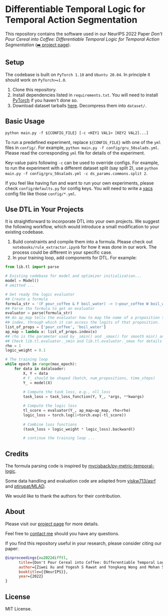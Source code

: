 # Differentiable Temporal Logic for Temporal Action Segmentation

This repository contains the software used in our NeurIPS 2022 Paper _Don't Pour Cereal into Coffee: Differentiable Temporal Logic for Temporal Action Segmentation_ ([➡️ project page](https://diff-tl.github.io/)).

## Setup

The codebase is built on `PyTorch 1.10` and `Ubuntu 20.04`.
In principle it should work on `PyTorch>=1.0`.

1. Clone this repository.
2. Install dependencies listed in `requirements.txt`. You will need to install [PyTorch](https://pytorch.org/get-started/locally/) if you haven't done so.
3. Download dataset tarballs [here](https://drive.google.com/drive/folders/1j19xtl6HjqtSr0TyLfOTp3R8N5wuU1I-?usp=share_link). Decompress them into `dataset/`.

## Basic Usage

```
python main.py -f ${CONFIG_FILE} [-c <KEY1 VAL1> [KEY2 VAL2]...]
```

To run a predefined experiment, replace `${CONFIG_FILE}` with one of the `yml` files
in `config/`.
For example, `python main.py -f config/gru_50salads.yml`.
Please read the corresponding `yml` file for details of the experiment.

Key-value pairs following `-c` can be used to override configs.
For example, to run the experiment with a different dataset split (say split 2), use `python main.py -f config/gru_50salads.yml -c ds_params.commons.split 2`.

If you feel like having fun and want to run your own experiments, please check `config/defaults.py` for config keys.
You will need to write a [yacs](https://github.com/rbgirshick/yacs) config file like those `config/*.yml`.

## Use DTL in Your Projects

It is straightforward to incorporate DTL into your own projects. 
We suggest the following workflow, 
which would introduce a small modification to your existing codebase.

1. Build constraints and compile them into a formula. Please check out `notebooks/rule_extractor.ipynb` for how it was done in our work. The process could be different in your specific case.
2. In your training loop, add components for DTL. For example:
```python
from lib.tl import parse

# Existing codebase for model and optimizer initialization...
model = Model()
# omitted ...

# Get ready the logic evaluator
## Create a formula
formula_str = '(F pour_coffee & F boil_water) -> (~pour_coffee W boil_water)'
## Parse the formula to get an evaluator
evaluator = parse(formula_str)
## An ap_map tells the evaluator how to map the name of a proposition to an 
## index, through which it can access the logits of that proposition.
list_of_props = ['pour_coffee', 'boil_water']
ap_map = lambda x: list_of_props.index(x)
## rho is the parameter used by _smin() and _smax() for smooth min() and max()
## Check lib.tl.evaluator._smin and lib.tl.evaluator._smax for details
rho = 1
logic_weight = 0.1

# The training loop
while epoch in range(max_epoch):
    for data in dataloader:
        X, Y = data
        # Y_ should be shaped (batch, num_propositions, time_steps)
        Y_ = model(X)
        
        # Compute the task loss, e.g., nll_loss
        task_loss = task_loss_function(Y, Y_, *args, **kwargs)

        # Compute the logic loss
        tl_score = evaluator(Y_, ap_map=ap_map, rho=rho)
        logic_loss = torch.log(1+torch.exp(-tl_score))
        
        # Combine loss functions
        (task_loss + logic_weight * logic_loss).backward()

        # continue the training loop ...
```


## Credits

The formula parsing code is inspired by [mvcisback/py-metric-temporal-logic](https://github.com/mvcisback/py-metric-temporal-logic).

Some data handling and evaluation code are adapted from [yiskw713/asrf](https://github.com/yiskw713/asrf) and [ptirupat/MLAD](https://github.com/ptirupat/MLAD/).

We would like to thank the authors for their contribution.

## About

Please visit our [project page](https://diff-tl.github.io/) for more details.

Feel free to [contact me](mailto://ziwei-xu@comp.nus.edu.sg) should you have any questions.

If you find this repository useful in your research, please consider citing our paper:

```bibtex
@inproceedings{xu2022difftl,
      title={Don't Pour Cereal into Coffee: Differentiable Temporal Logic for Temporal Action Segmentation}, 
      author={Ziwei Xu and Yogesh S Rawat and Yongkang Wong and Mohan S Kankanhalli and Mubarak Shah},
      booktitle={{NeurIPS}},
      year={2022}
}
```

## License

MIT License.
